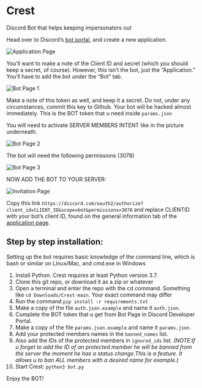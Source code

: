 # Crest
Discord Bot that helps keeping impersonators out

Head over to Discord’s [bot portal](https://discordapp.com/developers/applications/), and create a new application.

![Application Page](../assets/001_app.png)

You’ll want to make a note of the Client ID and secret (which you should keep a secret, of course).
However, this isn’t the bot, just the “Application.” You’ll have to add the bot under the “Bot” tab.

![Bot Page 1](../assets/002_bot1.png?raw=true)

Make a note of this token as well, and keep it a secret. Do not, under any circumstances, commit this key to Github.
Your bot will be hacked almost immediately. This is the BOT token that u need inside `params.json`

You will need to activate SERVER MEMBERS INTENT like in the picture underneath.

![Bot Page 2](../assets/003_bot2.png?raw=true)

The bot will need the following permissions (3078)

![Bot Page 3](../assets/004_bot3.png?raw=true)

NOW ADD THE BOT TO YOUR SERVER:

![Invitation Page](../assets/005_invitation_page.png?raw=true)

Copy this link `https://discord.com/oauth2/authorize?client_id=CLIENT_ID&scope=bot&permissions=3078` and replace CLIENTID
with your bot’s client ID, found on the general information tab of the [application page](https://discordapp.com/developers/applications/).


## Step by step installation:
Setting up the bot requires basic knowledge of the command line, which is bash or similar on Linux/Mac, and cmd.exe in Windows

1. Install Python. Crest requires at least Python version 3.7.
2. Clone this git repo, or download it as a zip or whatever
3. Open a terminal and enter the repo with the cd command. Something like `cd Downloads/Crest-main`. Your exact command may differ
4. Run the command `pip install -r requirements.txt`
5. Make a copy of the file `auth.json.example` and name it `auth.json`.
6. Complete the BOT token that u get from Bot Page in Discord Developer Portal.
7. Make a copy of the file `params.json.example` and name it `params.json`.
8. Add your protected members names in the `banned_names` list.
9. Also add the IDs of the protected members in `ignored_ids` list. *(NOTE:If u forget to add the ID of an protected member he will be banned from the server the moment he has a status change.This is a feature. It allows u to ban ALL members with a desired name for example.)*
10. Start Crest: `python3 bot.py`


Enjoy the BOT!
